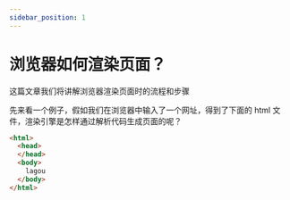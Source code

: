 ```yaml
---
sidebar_position: 1
---
```


# 浏览器如何渲染页面？

这篇文章我们将讲解浏览器渲染页面时的流程和步骤

先来看一个例子，假如我们在浏览器中输入了一个网址，得到了下面的 html 文件，渲染引擎是怎样通过解析代码生成页面的呢？

```html
<html>
  <head>
  </head>
  <body>
    lagou
  </body>
</html>
```

